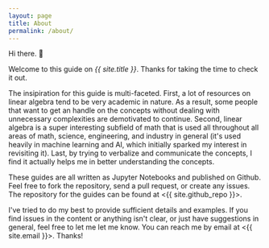 ```yaml
---
layout: page
title: About
permalink: /about/
---
```


Hi there. 👋

Welcome to this guide on _{{ site.title }}_. Thanks for taking the time to check it out.

The insipiration for this guide is multi-faceted. First, a lot of resources on linear algebra tend to be very academic in nature. As a result, some people that
want to get an handle on the concepts without dealing with unnecessary complexities are demotivated to continue. Second, linear algebra is a super interesting
subfield of math that is used all throughout all areas of math, science, engineering, and industry in general (it's used heavily in machine learning and AI, which
initially sparked my interest in revisiting it). Last, by trying to verbalize and communicate the concepts, I find it actually helps me in better understanding the
concepts.

These guides are all written as Jupyter Notebooks and published on Github. Feel free to fork the repository, send a pull request, or create any issues. The repository
for the guides can be found at <{{ site.github_repo }}>.

I've tried to do my best to provide sufficient details and examples. If you find issues in the content or anything isn't clear, or just have suggestions in general,
feel free to let me let me know. You can reach me by email at <{{ site.email }}>. Thanks!

